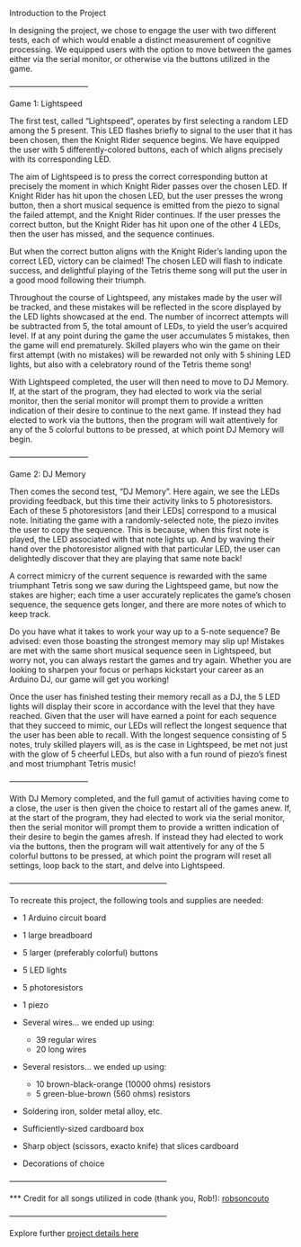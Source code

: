 Introduction to the Project

In designing the project, we chose to engage the user with two different tests, each of which would enable a distinct measurement of cognitive processing. We equipped users with the option to move between the games either via the serial monitor, or otherwise via the buttons utilized in the game. 


——————————

Game 1: Lightspeed

The first test, called “Lightspeed”, operates by first selecting a random LED among the 5 present. This LED flashes briefly to signal to the user that it has been chosen, then the Knight Rider sequence begins. We have equipped the user with 5 differently-colored buttons, each of which aligns precisely with its corresponding LED.

The aim of Lightspeed is to press the correct corresponding button at precisely the moment in which Knight Rider passes over the chosen LED. If Knight Rider has hit upon the chosen LED, but the user presses the wrong button, then a short musical sequence is emitted from the piezo to signal the failed attempt, and the Knight Rider continues. If the user presses the correct button, but the Knight Rider has hit upon one of the other 4 LEDs, then the user has missed, and the sequence continues.

But when the correct button aligns with the Knight Rider’s landing upon the correct LED, victory can be claimed! The chosen LED will flash to indicate success, and delightful playing of the Tetris theme song will put the user in a good mood following their triumph. 

Throughout the course of Lightspeed, any mistakes made by the user will be tracked, and these mistakes will be reflected in the score displayed by the LED lights showcased at the end. The number of incorrect attempts will be subtracted from 5, the total amount of LEDs, to yield the user’s acquired level. If at any point during the game the user accumulates 5 mistakes, then the game will end prematurely. Skilled players who win the game on their first attempt (with no mistakes) will be rewarded not only with 5 shining LED lights, but also with a celebratory round of the Tetris theme song!

With Lightspeed completed, the user will then need to move to DJ Memory. If, at the start of the program, they had elected to work via the serial monitor, then the serial monitor will prompt them to provide a written indication of their desire to continue to the next game. If instead they had elected to work via the buttons, then the program will wait attentively for any of the 5 colorful buttons to be pressed, at which point DJ Memory will begin.


——————————

Game 2: DJ Memory

Then comes the second test, “DJ Memory”. Here again, we see the LEDs providing feedback, but this time their activity links to 5 photoresistors. Each of these 5 photoresistors [and their LEDs] correspond to a musical note. Initiating the game with a randomly-selected note, the piezo invites the user to copy the sequence. This is because, when this first note is played, the LED associated with that note lights up. And by waving their hand over the photoresistor aligned with that particular LED, the user can delightedly discover that they are playing that same note back!

A correct mimicry of the current sequence is rewarded with the same triumphant Tetris song we saw during the Lightspeed game, but now the stakes are higher; each time a user accurately replicates the game’s chosen sequence, the sequence gets longer, and there are more notes of which to keep track.

Do you have what it takes to work your way up to a 5-note sequence? Be advised: even those boasting the strongest memory may slip up! Mistakes are met with the same short musical sequence seen in Lightspeed, but worry not, you can always restart the games and try again. Whether you are looking to sharpen your focus or perhaps kickstart your career as an Arduino DJ, our game will get you working!

Once the user has finished testing their memory recall as a DJ, the 5 LED lights will display their score in accordance with the level that they have reached. Given that the user will have earned a point for each sequence that they succeed to mimic, our LEDs will reflect the longest sequence that the user has been able to recall. With the longest sequence consisting of 5 notes, truly skilled players will, as is the case in Lightspeed, be met not just with the glow of 5 cheerful LEDs, but also with a fun round of piezo’s finest and most triumphant Tetris music!


——————————

With DJ Memory completed, and the full gamut of activities having come to a close, the user is then given the choice to restart all of the games anew. If, at the start of the program, they had elected to work via the serial monitor, then the serial monitor will prompt them to provide a written indication of their desire to begin the games afresh. If instead they had elected to work via the buttons, then the program will wait attentively for any of the 5 colorful buttons to be pressed, at which point the program will reset all settings, loop back to the start, and delve into Lightspeed.


————————————————————

To recreate this project, the following tools and supplies are needed:


- 1 Arduino circuit board

- 1 large breadboard

- 5 larger (preferably colorful) buttons

- 5 LED lights

- 5 photoresistors

- 1 piezo

- Several wires… we ended up using:
  - 39 regular wires
  - 20 long wires

- Several resistors… we ended up using:
  - 10 brown-black-orange (10000 ohms) resistors
  - 5 green-blue-brown (560 ohms) resistors

- Soldering iron, solder metal alloy, etc.

- Sufficiently-sized cardboard box

- Sharp object (scissors, exacto knife) that slices cardboard

- Decorations of choice


————————————————————

*** Credit for all songs utilized in code (thank you, Rob!): 
          [robsoncouto](https://github.com/robsoncouto/arduino-songs) 


————————————————————

Explore further [project details here](https://cio727131088.wordpress.com/2021/12/12/group-14-reaction-time/)

